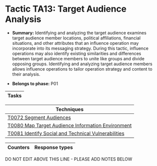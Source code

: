 # Tactic TA13: Target Audience Analysis

* **Summary:** Identifying and analyzing the target audience examines target audience member locations,  political affiliations, financial situations, and other attributes that an influence operation may incorporate into its messaging strategy. During this tactic, influence operations may also identify  existing similarities and differences between target audience members to unite like groups and  divide opposing groups. Identifying and analyzing target audience members allows influence operations to tailor  operation strategy and content to their analysis. 

* **Belongs to phase:** P01



| Tasks |
| ----- |



| Techniques |
| ---------- |
| [T0072 Segment Audiences](techniques/T0072.md) |
| [T0080 Map Target Audience Information Environment](techniques/T0080.md) |
| [T0081 Identify Social and Technical Vulnerabilities](techniques/T0081.md) |



| Counters | Response types |
| -------- | -------------- |


DO NOT EDIT ABOVE THIS LINE - PLEASE ADD NOTES BELOW